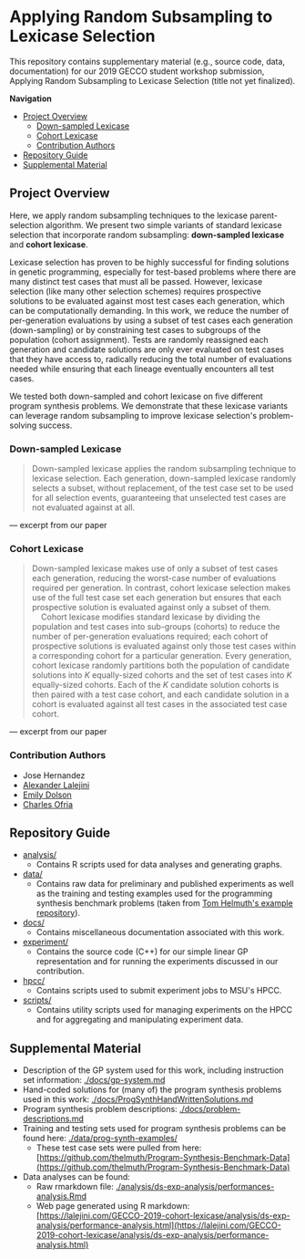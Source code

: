 # Applying Random Subsampling to Lexicase Selection

This repository contains supplementary material (e.g., source code, data, documentation)
for our 2019 GECCO student workshop submission, Applying Random Subsampling to Lexicase
Selection (title not yet finalized).

**Navigation**

<!-- TOC -->

- [Project Overview](#project-overview)
  - [Down-sampled Lexicase](#down-sampled-lexicase)
  - [Cohort Lexicase](#cohort-lexicase)
  - [Contribution Authors](#contribution-authors)
- [Repository Guide](#repository-guide)
- [Supplemental Material](#supplemental-material)

<!-- /TOC -->

## Project Overview

Here, we apply random subsampling techniques to the lexicase parent-selection algorithm. We present two simple variants of standard lexicase selection that incorporate random subsampling: **down-sampled lexicase** and **cohort lexicase**.

Lexicase selection has proven to be highly successful for finding solutions in genetic
programming, especially for test-based problems where there are many distinct test cases that must all be passed.
However, lexicase selection (like many other selection schemes) requires prospective solutions to be evaluated against most test cases each generation, which can be
computationally demanding.
In this work, we reduce the number of per-generation evaluations by using a subset of test cases each generation (down-sampling) or by constraining test cases to subgroups of the population (cohort assignment).
Tests are randomly reassigned each generation and candidate solutions are only ever evaluated on test cases that they have access to, radically reducing the total number of evaluations needed while ensuring that each lineage eventually encounters all test cases.

We tested both down-sampled and cohort lexicase on five different program synthesis problems. We demonstrate that these lexicase variants can leverage random subsampling to improve lexicase selection's problem-solving success.

### Down-sampled Lexicase

> Down-sampled lexicase applies the random subsampling technique to lexicase selection. Each generation, down-sampled lexicase randomly selects a subset, without replacement, of the test case set to be used for all selection events, guaranteeing that unselected test cases are not evaluated against at all.

&mdash; excerpt from our paper

### Cohort Lexicase

> Down-sampled lexicase makes use of only a subset of test cases each generation, reducing the worst-case number of evaluations required per generation.
In contrast, cohort lexicase selection makes use of the full test case set each generation but ensures that each prospective solution is evaluated against only a subset of them.<br>
&nbsp;&nbsp;&nbsp;&nbsp;Cohort lexicase modifies standard lexicase by dividing the population and test cases into sub-groups (cohorts) to reduce the number of per-generation evaluations required; each cohort of prospective solutions is evaluated against only those test cases within a corresponding cohort for a particular generation.
Every generation, cohort lexicase randomly partitions both the population of candidate solutions into _K_ equally-sized cohorts and the set of test cases into _K_ equally-sized cohorts.
Each of the _K_ candidate solution cohorts is then paired with a test case cohort, and each candidate solution in a cohort is evaluated against all test cases in the associated test case cohort.

&mdash; excerpt from our paper

### Contribution Authors

- Jose Hernandez
- [Alexander Lalejini](lalejini.com)
- [Emily Dolson](emilyldolson.com)
- [Charles Ofria](ofria.com)

## Repository Guide

- [analysis/](https://github.com/amlalejini/GECCO-2019-cohort-lexicase/tree/master/analysis/)
  - Contains R scripts used for data analyses and generating graphs.
- [data/](https://github.com/amlalejini/GECCO-2019-cohort-lexicase/tree/master/data/)
  - Contains raw data for preliminary and published experiments as well as the
    training and testing examples used for the programming synthesis benchmark
    problems (taken from [Tom Helmuth's example repository](https://github.com/thelmuth/Program-Synthesis-Benchmark-Data)).
- [docs/](https://github.com/amlalejini/GECCO-2019-cohort-lexicase/tree/master/docs/)
  - Contains miscellaneous documentation associated with this work.
- [experiment/](https://github.com/amlalejini/GECCO-2019-cohort-lexicase/tree/master/experiment/)
  - Contains the source code (C++) for our simple linear GP representation and for
    running the experiments discussed in our contribution.
- [hpcc/](https://github.com/amlalejini/GECCO-2019-cohort-lexicase/tree/master/hpcc/)
  - Contains scripts used to submit experiment jobs to MSU's HPCC.
- [scripts/](https://github.com/amlalejini/GECCO-2019-cohort-lexicase/tree/master/scripts/)
  - Contains utility scripts used for managing experiments on the HPCC and for aggregating
    and manipulating experiment data.

## Supplemental Material

- Description of the GP system used for this work, including instruction set information: [./docs/gp-system.md](./docs/gp-system.md)
- Hand-coded solutions for (many of) the program synthesis problems used in this work: [./docs/ProgSynthHandWrittenSolutions.md](./docs/ProgSynthHandWrittenSolutions.md)
- Program synthesis problem descriptions: [./docs/problem-descriptions.md](./docs/problem-descriptions.md)
- Training and testing sets used for program synthesis problems can be found here: [./data/prog-synth-examples/](./data/prog-synth-examples/)
  - These test case sets were pulled from here: [https://github.com/thelmuth/Program-Synthesis-Benchmark-Data](https://github.com/thelmuth/Program-Synthesis-Benchmark-Data)
- Data analyses can be found:
  - Raw rmarkdown file: [./analysis/ds-exp-analysis/performances-analysis.Rmd](./analysis/ds-exp-analysis/performance-analysis.Rmd)
  - Web page generated using R markdown: [https://lalejini.com/GECCO-2019-cohort-lexicase/analysis/ds-exp-analysis/performance-analysis.html](https://lalejini.com/GECCO-2019-cohort-lexicase/analysis/ds-exp-analysis/performance-analysis.html)